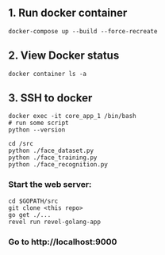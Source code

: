 ## 1. Run docker container

    docker-compose up --build --force-recreate

## 2. View Docker status

    docker container ls -a

## 3. SSH to docker

    docker exec -it core_app_1 /bin/bash
    # run some script
    python --version

    cd /src
    python ./face_dataset.py
    python ./face_training.py
    python ./face_recognition.py

### Start the web server:

    cd $GOPATH/src
    git clone <this repo>
    go get ./...
    revel run revel-golang-app

### Go to http://localhost:9000
